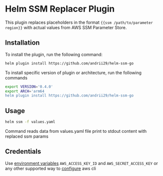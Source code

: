 # Helm SSM Replacer Plugin

This plugin replaces placeholders in the format `{{ssm /path/to/parameter region}}` with actual values from AWS SSM Parameter Store.

## Installation

To install the plugin, run the following command:

```sh
helm plugin install https://github.com/andrii29/helm-ssm-go
```
To install specific version of plugin or architecture, run the following commands
```sh
export VERSION='0.4.0'
export ARCH='arm64
helm plugin install https://github.com/andrii29/helm-ssm-go
```
## Usage
```sh
helm ssm -f values.yaml
```
Command reads data from values.yaml file print to stdout content with replaced ssm params

## Credentials
Use [environment variables](https://docs.aws.amazon.com/cli/v1/userguide/cli-configure-envvars.html) `AWS_ACCESS_KEY_ID` and `AWS_SECRET_ACCESS_KEY` or any other supported way to [configure](https://docs.aws.amazon.com/cli/latest/userguide/cli-chap-configure.html) aws cli
